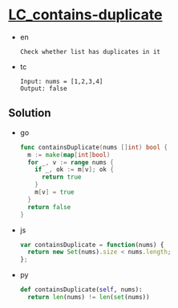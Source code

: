 # [LC_contains-duplicate](https://leetcode.com/problems/contains-duplicate)

* en

  ```en
  Check whether list has duplicates in it
  ```

* tc

  ```tc
  Input: nums = [1,2,3,4]
  Output: false
  ```

## Solution

* go

  ```go
  func containsDuplicate(nums []int) bool {
    m := make(map[int]bool)
    for _, v := range nums {
      if _, ok := m[v]; ok {
        return true
      }
      m[v] = true
    }
    return false
  }
  ```

* js

  ```js
  var containsDuplicate = function(nums) {
    return new Set(nums).size < nums.length;
  };
  ```

* py

  ```py
  def containsDuplicate(self, nums):
    return len(nums) != len(set(nums))
  ```
